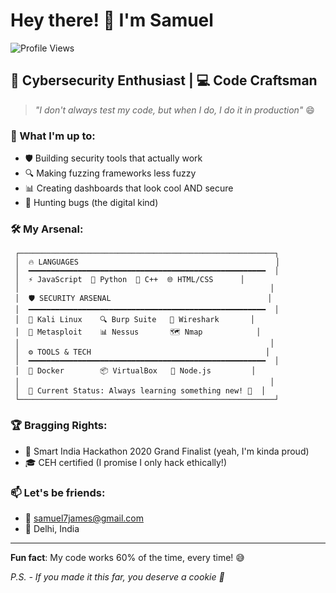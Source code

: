 # Hey there! 👋 I'm Samuel

![Profile Views](https://komarev.com/ghpvc/?username=samuel7james&color=brightgreen)

## 🔐 Cybersecurity Enthusiast | 💻 Code Craftsman

> *"I don't always test my code, but when I do, I do it in production"* 😄

### 🎯 What I'm up to:
- 🛡️ Building security tools that actually work
- 🔍 Making fuzzing frameworks less fuzzy
- 📊 Creating dashboards that look cool AND secure
- 🐛 Hunting bugs (the digital kind)

### 🛠️ My Arsenal:

```
 ┌─────────────────────────────────────────────────────────┐
 │  🔥 LANGUAGES                                            │
 │  ━━━━━━━━━━━━━━━━━━━━━━━━━━━━━━━━━━━━━━━━━━━━━━━━━━━━━  │
 │  ⚡ JavaScript  🐍 Python  💎 C++  🌐 HTML/CSS      │
 │                                                        │
 │  🛡️ SECURITY ARSENAL                                   │
 │  ━━━━━━━━━━━━━━━━━━━━━━━━━━━━━━━━━━━━━━━━━━━━━━━━━━━━━  │
 │  🐧 Kali Linux    🔍 Burp Suite   🌊 Wireshark       │
 │  🎯 Metasploit    📊 Nessus       🗺️ Nmap            │
 │                                                        │
 │  ⚙️ TOOLS & TECH                                       │
 │  ━━━━━━━━━━━━━━━━━━━━━━━━━━━━━━━━━━━━━━━━━━━━━━━━━━━━━  │
 │  🐳 Docker        📦 VirtualBox   🔗 Node.js         │
 │                                                        │
 │  💭 Current Status: Always learning something new! 🚀  │
 └─────────────────────────────────────────────────────────┘
```

### 🏆 Bragging Rights:
- 🥇 Smart India Hackathon 2020 Grand Finalist (yeah, I'm kinda proud)
- 🎓 CEH certified (I promise I only hack ethically!)

### 📫 Let's be friends:
- 📧 samuel7james@gmail.com
- 📍 Delhi, India

---

**Fun fact**: My code works 60% of the time, every time! 😅

*P.S. - If you made it this far, you deserve a cookie 🍪*
